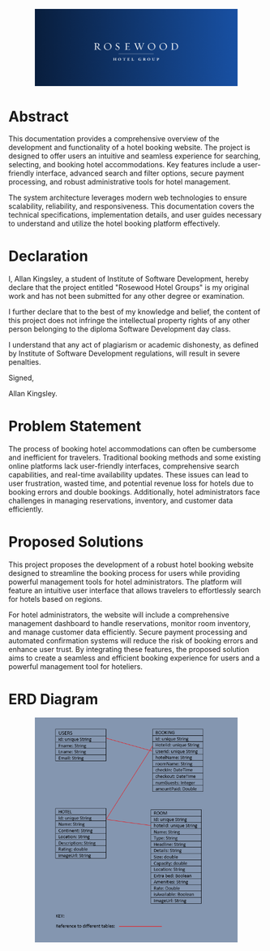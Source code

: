 <!-- # hotel

A new Flutter project.

## Getting Started

This project is a starting point for a Flutter application.

A few resources to get you started if this is your first Flutter project:

- [Lab: Write your first Flutter app](https://docs.flutter.dev/get-started/codelab)
- [Cookbook: Useful Flutter samples](https://docs.flutter.dev/cookbook)

For help getting started with Flutter development, view the
[online documentation](https://docs.flutter.dev/), which offers tutorials,
samples, guidance on mobile development, and a full API reference. -->

<p align="center"><img src="assets/images/home page header.png" width="400" alt=""></p>

# Abstract

This documentation provides a comprehensive overview of the development and functionality of a hotel booking website. The project is designed to offer users an intuitive and seamless experience for searching, selecting, and booking hotel accommodations. Key features include a user-friendly interface, advanced search and filter options, secure payment processing, and robust administrative tools for hotel management. 

The system architecture leverages modern web technologies to ensure scalability, reliability, and responsiveness. This documentation covers the technical specifications, implementation details, and user guides necessary to understand and utilize the hotel booking platform effectively.


# Declaration

I, Allan Kingsley, a student of Institute of Software Development, hereby declare that the 
project entitled "Rosewood Hotel Groups" is my original work and has not been submitted for any other 
degree or examination.

I further declare that to the best of my knowledge and belief, the content of this project does 
not infringe the intellectual property rights of any other person belonging to the diploma 
Software Development day class.

I understand that any act of plagiarism or academic dishonesty, as defined by Institute of 
Software Development regulations, will result in severe penalties.

Signed,

Allan Kingsley.


# Problem Statement

The process of booking hotel accommodations can often be cumbersome and inefficient for travelers. Traditional booking methods and some existing online platforms lack user-friendly interfaces, comprehensive search capabilities, and real-time availability updates. These issues can lead to user frustration, wasted time, and potential revenue loss for hotels due to booking errors and double bookings. Additionally, hotel administrators face challenges in managing reservations, inventory, and customer data efficiently.

# Proposed Solutions

This project proposes the development of a robust hotel booking website designed to streamline the booking process for users while providing powerful management tools for hotel administrators. The platform will feature an intuitive user interface that allows travelers to effortlessly search for hotels based on regions.

For hotel administrators, the website will include a comprehensive management dashboard to handle reservations, monitor room inventory, and manage customer data efficiently. Secure payment processing and automated confirmation systems will reduce the risk of booking errors and enhance user trust. By integrating these features, the proposed solution aims to create a seamless and efficient booking experience for users and a powerful management tool for hoteliers.

# ERD Diagram

<p align="center"><img src="assets/images/erd.png" width="400" alt=""></p>